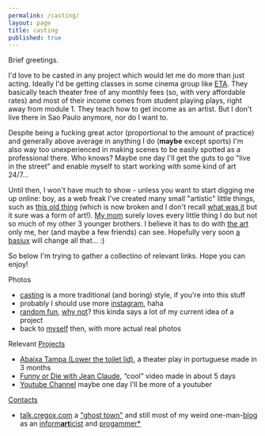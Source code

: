 ```yaml
---
permalink: /casting/
layout: page
title: casting
published: true
---
```


Brief greetings.

I'd love to be casted in any project which would let me do more than just acting. Ideally I'd be getting classes in some cinema group like [ETA](http://www.estudiodetreinamento.com.br/). They basically teach theater free of any monthly fees (so, with very affordable rates) and most of their income comes from student playing plays, right away from module 1. They teach how to get income as an artist. But I don't live there in Sao Paulo anymore, nor do I want to.

Despite being a fucking great actor (proportional to the amount of practice) and generally above average in anything I do (**maybe** except sports) I'm also way too unexperienced in making scenes to be easily spotted as a professional there. Who knows? Maybe one day I'll get the guts to go "live in the street" and enable myself to start working with some kind of art 24/7...

Until then, I won't have much to show - unless you want to start digging me up online: boy, as a web freak I've created many small "artistic" little things, such as [this old thing](https://en.wikipedia.org/wiki/User:Cregox/-%3F_wiki%3F) (which is now broken and I don't recall [what was it](https://en.wikipedia.org/w/index.php?title=User:Cregox&oldid=220362058) but it sure was a form of art!). [My mom](http://talk.cregox.com/users/sandra_cavalheiro/activity/likes-given) surely loves every little thing I do but not so much of my other 3 younger brothers. I believe it has to do with [the art](https://github.com/cauerego/cauerego.github.io/wiki/a-novel-about-the-other-novel) only me, her (and maybe a few friends) can see. Hopefully very soon [a basiux](http://basiux.org) will change all that... :)

So below I'm trying to gather a collectino of relevant links. Hope you can enjoy!

Photos

- [casting](https://b.cregox.com/caue-casting) is a more traditional (and boring) style, if you're into this stuff
- probably I should use more [instagram](https://www.instagram.com/cregox/), haha
- [random fun](/random), [why not](http://talk.cregox.com/t/focus-on-mario-forget-the-rest-of-universe/7919)? this kinda says a lot of my current idea of a project
- back to [myself](/myself) then, with more actual real photos

Relevant [Projects](/projects)

- [Abaixa Tampa (Lower the toilet lid)](http://abaixatampa.wordpress.com/), a theater play in portuguese made in 3 months
- [Funny or Die with Jean Claude](http://www.funnyordie.com/videos/f6f674e14c/just-a-regular-damme-day), “cool” video made in about 5 days
- [Youtube Channel](https://www.youtube.com/c/CaueRego) maybe one day I'll be more of a youtuber

[Contacts](/contact)

- [talk.cregox.com](http://talk.cregox.com/) a ["ghost town"](http://talk.cregox.com/t/a-beginning-for-the-forums-here/7/7?u=cregox) and still most of my weird one-man-[blog](/blog) as an [inform**art**icist](http://talk.cregox.com/t/to-kstanley-can-a-neat-mario-start-up-a-basiux/7914) and [progammer*](http://talk.cregox.com/t/yeah-im-also-a-progammer/7676)

